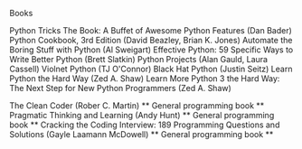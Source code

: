 Books

Python Tricks The Book: A Buffet of Awesome Python Features (Dan Bader)
Python Cookbook, 3rd Edition (David Beazley, Brian K. Jones)
Automate the Boring Stuff with Python (Al Sweigart)
Effective Python: 59 Specific Ways to Write Better Python (Brett Slatkin)
Python Projects (Alan Gauld, Laura Cassell)
Violnet Python (TJ O'Connor)
Black Hat Python (Justin Seitz)
Learn Python the Hard Way (Zed A. Shaw)
Learn More Python 3 the Hard Way: The Next Step for New Python Programmers (Zed A. Shaw)

The Clean Coder (Rober C. Martin) ** General programming book **
Pragmatic Thinking and Learning (Andy Hunt) ** General programming book **
Cracking the Coding Interview: 189 Programming Questions and Solutions (Gayle Laamann McDowell) ** General programming book **




